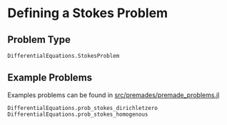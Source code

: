 # Defining a Stokes Problem

## Problem Type

```@docs
DifferentialEquations.StokesProblem
```

## Example Problems

Examples problems can be found in [src/premades/premade_problems.jl](https://github.com/JuliaDiffEq/DifferentialEquations.jl/blob/master/src/premades/premade_problems.jl)

```@docs
DifferentialEquations.prob_stokes_dirichletzero
DifferentialEquations.prob_stokes_homogenous
```
